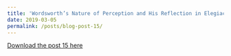 ```yaml
---
title: 'Wordsworth’s Nature of Perception and His Reflection in Elegiac Stanzas'
date: 2019-03-05
permalink: /posts/blog-post-15/
---
```


<a href = "http://chengguo2000.github.io/files/Blog-Posts/15_-_Wordsworth_s_Nature_of_Perception_and_His_Reflection_in_Elegiac_Stanzas.pdf">Download the post 15 here</a>